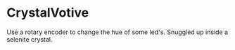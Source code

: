 # CrystalVotive
Use a rotary encoder to change the hue of some led's. Snuggled up inside a selenite crystal.
